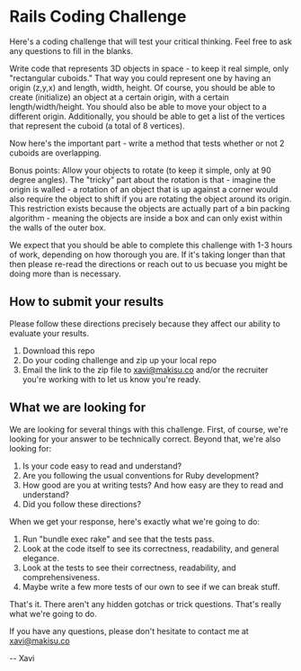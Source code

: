 # Rails Coding Challenge

Here's a coding challenge that will test your critical thinking. Feel free to ask any questions to fill in the blanks.

Write code that represents 3D objects in space - to keep it real simple, only "rectangular cuboids." That way you could represent one by having an origin (z,y,x) and length, width, height. Of course, you should be able to create (initialize) an object at a certain origin, with a certain length/width/height. You should also be able to move your object to a different origin. Additionally, you should be able to get a list of the vertices that represent the cuboid (a total of 8 vertices).

Now here's the important part - write a method that tests whether or not 2 cuboids are overlapping.

Bonus points:
Allow your objects to rotate (to keep it simple, only at 90 degree angles). The "tricky" part about the rotation is that - imagine the origin is walled - a rotation of an object that is up against a corner would also require the object to shift if you are rotating the object around its origin. This restriction exists because the objects are actually part of a bin packing algorithm - meaning the objects are inside a box and can only exist within the walls of the outer box.

We expect that you should be able to complete this challenge with 1-3 hours of work, depending on how thorough you are.  If it's taking longer than that then please re-read the directions or reach out to us becuase you might be doing more than is necessary.

## How to submit your results
Please follow these directions precisely because they affect our ability to evaluate your results.

1. Download this repo
2. Do your coding challenge and zip up your local repo
3. Email the link to the zip file to xavi@makisu.co and/or the recruiter you're working with to let us know you're ready.

## What we are looking for
We are looking for several things with this challenge.  First, of course, we're looking for your answer to be technically correct. Beyond that, we're also looking for:

1. Is your code easy to read and understand?
2. Are you following the usual conventions for Ruby development?
3. How good are you at writing tests? And how easy are they to read and understand?
4. Did you follow these directions?

When we get your response, here's exactly what we're going to do:

1. Run "bundle exec rake" and see that the tests pass.
2. Look at the code itself to see its correctness, readability, and general elegance.
3. Look at the tests to see their correctness, readability, and comprehensiveness.
4. Maybe write a few more tests of our own to see if we can break stuff.

That's it.  There aren't any hidden gotchas or trick questions.  That's really what we're going to do.

If you have any questions, please don't hesitate to contact me at xavi@makisu.co

-- Xavi
